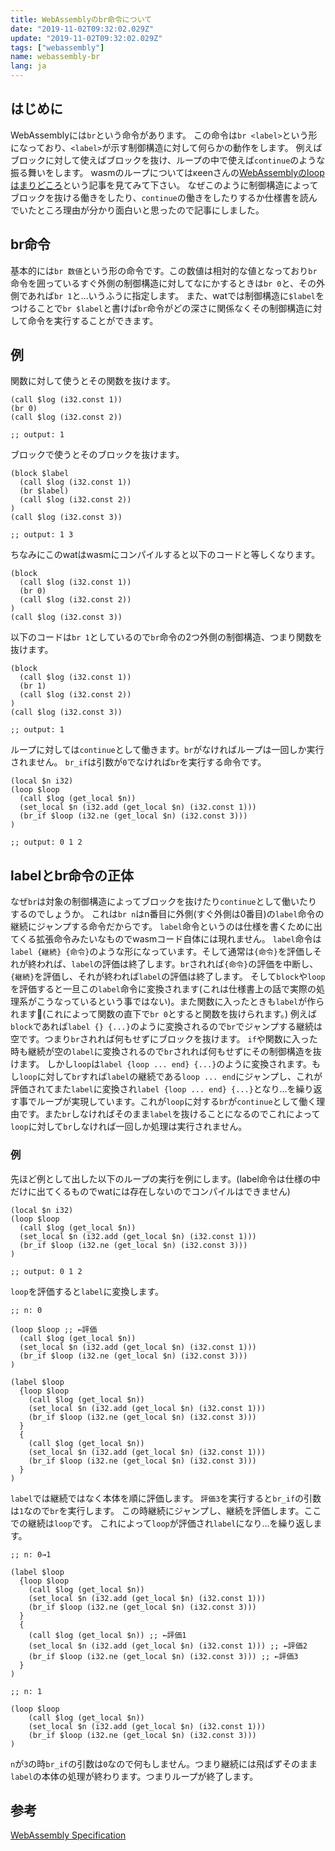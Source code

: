 ```yaml
---
title: WebAssemblyのbr命令について
date: "2019-11-02T09:32:02.029Z"
update: "2019-11-02T09:32:02.029Z"
tags: ["webassembly"]
name: webassembly-br
lang: ja
---
```


## はじめに
WebAssemblyには`br`という命令があります。
この命令は`br <label>`という形になっており、`<label>`が示す制御構造に対して何らかの動作をします。
例えばブロックに対して使えばブロックを抜け、ループの中で使えば`continue`のような振る舞いをします。
wasmのループについてはκeenさんの[WebAssemblyのloopはまりどころ](https://qiita.com/blackenedgold/items/704141afbfafef0df254)という記事を見てみて下さい。
なぜこのように制御構造によってブロックを抜ける働きをしたり、`continue`の働きをしたりするか仕様書を読んでいたところ理由が分かり面白いと思ったので記事にしました。

## br命令
基本的には`br 数値`という形の命令です。この数値は相対的な値となっており`br`命令を囲っているすぐ外側の制御構造に対してなにかするときは`br 0`と、その外側であれば`br 1`と...いうふうに指定します。
また、watでは制御構造に`$label`をつけることで`br $label`と書けば`br`命令がどの深さに関係なくその制御構造に対して命令を実行することができます。

## 例
関数に対して使うとその関数を抜けます。

```
(call $log (i32.const 1))
(br 0)
(call $log (i32.const 2))

;; output: 1
```

ブロックで使うとそのブロックを抜けます。

```
(block $label
  (call $log (i32.const 1))
  (br $label)
  (call $log (i32.const 2))
)
(call $log (i32.const 3))

;; output: 1 3
```

ちなみにこのwatはwasmにコンパイルすると以下のコードと等しくなります。

```
(block
  (call $log (i32.const 1))
  (br 0)
  (call $log (i32.const 2))
)
(call $log (i32.const 3))
```

以下のコードは`br 1`としているので`br`命令の2つ外側の制御構造、つまり関数を抜けます。

```
(block
  (call $log (i32.const 1))
  (br 1)
  (call $log (i32.const 2))
)
(call $log (i32.const 3))

;; output: 1
```

ループに対しては`continue`として働きます。`br`がなければループは一回しか実行されません。
`br_if`は引数が`0`でなければ`br`を実行する命令です。

```
(local $n i32)
(loop $loop
  (call $log (get_local $n))
  (set_local $n (i32.add (get_local $n) (i32.const 1)))
  (br_if $loop (i32.ne (get_local $n) (i32.const 3)))
)

;; output: 0 1 2
```

## labelとbr命令の正体
なぜ`br`は対象の制御構造によってブロックを抜けたり`continue`として働いたりするのでしょうか。
これは`br n`はn番目に外側(すぐ外側は0番目)の`label`命令の継続にジャンプする命令だからです。
`label`命令というのは仕様を書くために出てくる拡張命令みたいなものでwasmコード自体には現れません。
`label`命令は`label {継続} {命令}`のような形になっています。そして通常は`{命令}`を評価しそれが終われば、`label`の評価は終了します。`br`されれば`{命令}`の評価を中断し、`{継続}`を評価し、それが終われば`label`の評価は終了します。
そして`block`や`loop`を評価すると一旦この`label`命令に変換されます(これは仕様書上の話で実際の処理系がこうなっているという事ではない)。また関数に入ったときも`label`が作られます(これによって関数の直下で`br 0`とすると関数を抜けられます。)
例えば`block`であれば`label {} {...}`のように変換されるので`br`でジャンプする継続は空です。つまり`br`されれば何もせずにブロックを抜けます。
`if`や関数に入った時も継続が空の`label`に変換されるので`br`されれば何もせずにその制御構造を抜けます。
しかし`loop`は`label {loop ... end} {...}`のように変換されます。もし`loop`に対して`br`すれば`label`の継続である`loop ... end`にジャンプし、これが評価されてまた`label`に変換され`label {loop ... end} {...}`となり…を繰り返す事でループが実現しています。これが`loop`に対する`br`が`continue`として働く理由です。また`br`しなければそのまま`label`を抜けることになるのでこれによって`loop`に対して`br`しなければ一回しか処理は実行されません。

### 例
先ほど例として出した以下のループの実行を例にします。(label命令は仕様の中だけに出てくるものでwatには存在しないのでコンパイルはできません)

```
(local $n i32)
(loop $loop
  (call $log (get_local $n))
  (set_local $n (i32.add (get_local $n) (i32.const 1)))
  (br_if $loop (i32.ne (get_local $n) (i32.const 3)))
)

;; output: 0 1 2
```

`loop`を評価すると`label`に変換します。

```
;; n: 0

(loop $loop ;; ←評価
  (call $log (get_local $n))
  (set_local $n (i32.add (get_local $n) (i32.const 1)))
  (br_if $loop (i32.ne (get_local $n) (i32.const 3)))
)
```

```
(label $loop
  {loop $loop
    (call $log (get_local $n))
    (set_local $n (i32.add (get_local $n) (i32.const 1)))
    (br_if $loop (i32.ne (get_local $n) (i32.const 3)))
  }
  {
    (call $log (get_local $n))
    (set_local $n (i32.add (get_local $n) (i32.const 1)))
    (br_if $loop (i32.ne (get_local $n) (i32.const 3)))
  }
)
```

`label`では継続ではなく本体を順に評価します。
`評価3`を実行すると`br_if`の引数は`1`なので`br`を実行します。
この時継続にジャンプし、継続を評価します。ここでの継続は`loop`です。
これによって`loop`が評価され`label`になり…を繰り返します。

```
;; n: 0→1

(label $loop
  {loop $loop
    (call $log (get_local $n))
    (set_local $n (i32.add (get_local $n) (i32.const 1)))
    (br_if $loop (i32.ne (get_local $n) (i32.const 3)))
  }
  {
    (call $log (get_local $n)) ;; ←評価1
    (set_local $n (i32.add (get_local $n) (i32.const 1))) ;; ←評価2
    (br_if $loop (i32.ne (get_local $n) (i32.const 3))) ;; ←評価3
  }
)
```

```
;; n: 1

(loop $loop
    (call $log (get_local $n))
    (set_local $n (i32.add (get_local $n) (i32.const 1)))
    (br_if $loop (i32.ne (get_local $n) (i32.const 3)))
)
```

`n`が`3`の時`br_if`の引数は`0`なので何もしません。つまり継続には飛ばずそのまま`label`の本体の処理が終わります。つまりループが終了します。

## 参考
[WebAssembly Specification](https://webassembly.github.io/spec/core/index.html)
